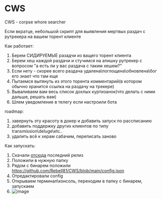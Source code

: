 # CWS
СWS - corpse whore searcher

Если вкратце, небольшой скрипт для выявления мертвых раздач с рутрекера на вашем торент клиенте

Как работает:
1) Берем СИДИРУЕМЫЕ разадчи из ващего торент клиента
2) Берем хеш каждой раздачи и стучимся на апишку рутрекер с вопросом "а есть ли у вас раздача с таким хешем?"
3) Если нету - скорее всего раздача удалена\поглощена\обновлена\бог его знает что там еще
4) Пытаемся вытянуть из этого торента комментарий(в котором обычно хранится ссылка на раздачу на трекере)
5) Вываливаем вам весь список дохлых куртизанок(что делать с ними дальше, решать вам)
6) Шлем уведомление в телегу если настроили бота


roadmap:
1) завернуть эту красоту в докер и добавить запуск по рассписанию
2) добавить поддержку других клиентов по типу transmission\deluge\etc..
3) удалить всё к херам сабачим, переписать заново


Как запускать:
1) Скачали [отсюда](https://github.com/Rebell81/CWS/releases) последний релиз
2) Положили в нужную папку
3) Рядом с бинарем положили https://github.com/Rebell81/CWS/blob/main/config.json
4) Отредактировали config
5) Открываем терминал\консоль, переходим в папку с бинарем, запускаем
6) ![image](https://github.com/Rebell81/CWS/assets/13855710/0133bbeb-77b3-42b4-997c-638f3b96c759)
